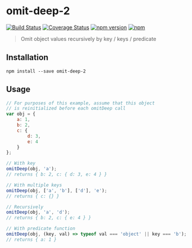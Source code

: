 
# omit-deep-2
[![Build Status](https://travis-ci.org/Tapppi/omit-deep-2.svg?branch=master)](https://travis-ci.org/Tapppi/omit-deep-2)
[![Coverage Status](https://coveralls.io/repos/github/Tapppi/omit-deep-2/badge.svg?branch=master)](https://coveralls.io/github/Tapppi/omit-deep-2?branch=master)
[![npm version](https://badge.fury.io/js/omit-deep-2.svg)](https://badge.fury.io/js/omit-deep-2)
[![npm](https://nodei.co/npm/omit-deep-2.png)](https://npmjs.com/package/omit-deep-2)

> Omit object values recursively by key / keys / predicate

## Installation

```
npm install --save omit-deep-2
```

## Usage

``` javascript
// For purposes of this example, assume that this object 
// is reinitialized before each omitDeep call
var obj = {
    a: 1,
    b: 2,
    c: {
        d: 3,
        e: 4
    }
};

// With key
omitDeep(obj, 'a'); 
// returns { b: 2, c: { d: 3, e: 4 } }

// With multiple keys
omitDeep(obj, ['a', 'b'], ['d'], 'e'); 
// returns { c: {} }

// Recursively
omitDeep(obj, 'a', 'd'); 
// returns { b: 2, c: { e: 4 } }

// With predicate function
omitDeep(obj, (key, val) => typeof val === 'object' || key === 'b'); 
// returns { a: 1 }
```
